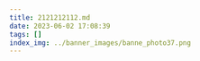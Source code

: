 ```yaml
---
title: 2121212112.md
date: 2023-06-02 17:08:39
tags: []
index_img: ../banner_images/banne_photo37.png
---
```

